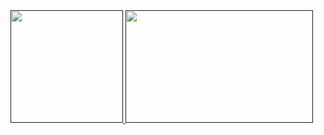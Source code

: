 <div>
    <a href https://github.com/mtsnobrega>
        <img height='180em' src='https://github-readme-stats.vercel.app/api?username=mtsnobrega&show_icons=true&theme=ocean_dark'>
        <img height='180em' width='300em' src='https://github-readme-stats.vercel.app/api/top-langs/?username=mtsnobrega&show_icons=true&theme=ocean_dark''</a>
</div>



    
<!--
- 🔭 I’m currently working on ...
- 🌱 I’m currently learning ...
- 👯 I’m looking to collaborate on ...
- 🤔 I’m looking for help with ...
- 💬 Ask me about ...
- 📫 How to reach me: ...
- 😄 Pronouns: ...
- ⚡ Fun fact: ...
-->
